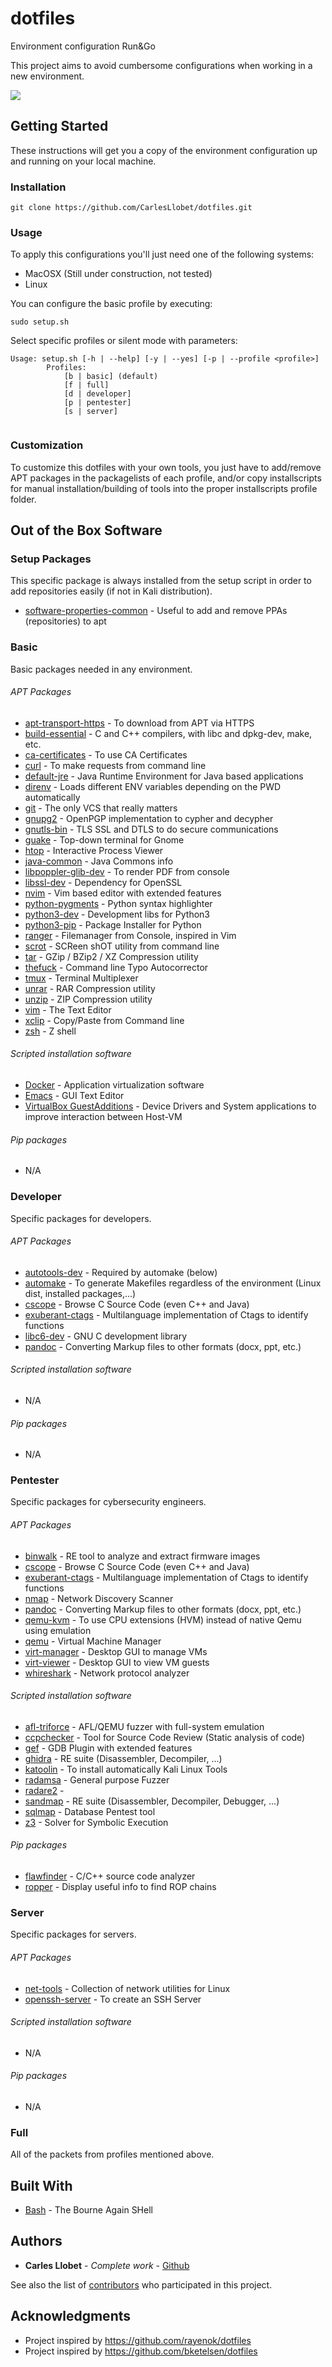 # dotfiles
Environment configuration Run&Go

This project aims to avoid cumbersome configurations when working in a new environment.

![](demo2.gif)

## Getting Started

These instructions will get you a copy of the environment configuration up and running on your local machine. 

### Installation

```
git clone https://github.com/CarlesLlobet/dotfiles.git
```

### Usage

To apply this configurations you'll just need one of the following systems: 
- MacOSX (Still under construction, not tested)
- Linux

You can configure the basic profile by executing:

```
sudo setup.sh
```

Select specific profiles or silent mode with parameters:

```
Usage: setup.sh [-h | --help] [-y | --yes] [-p | --profile <profile>]
        Profiles:
            [b | basic] (default)
            [f | full]
            [d | developer]
            [p | pentester]
            [s | server]
            
```

### Customization

To customize this dotfiles with your own tools, you just have to add/remove APT packages in the packagelists of each profile, and/or copy installscripts for manual installation/building of tools into the proper installscripts profile folder.

## Out of the Box Software

### Setup Packages
This specific package is always installed from the setup script in order to add repositories easily (if not in Kali distribution).

* [software-properties-common](https://packages.debian.org/sid/admin/software-properties-common) - Useful to add and remove PPAs (repositories) to apt

### Basic
Basic packages needed in any environment.

###### APT Packages

* [apt-transport-https](https://manpages.ubuntu.com/manpages/bionic/man1/apt-transport-https.1.html) - To download from APT via HTTPS
* [build-essential](https://packages.debian.org/es/sid/build-essential) - C and C++ compilers, with libc and dpkg-dev, make, etc.
* [ca-certificates](https://packages.debian.org/sid/ca-certificates) - To use CA Certificates
* [curl](https://curl.haxx.se/) - To make requests from command line
* [default-jre](https://packages.debian.org/stretch/default-jre) - Java Runtime Environment for Java based applications
* [direnv](https://direnv.net/) - Loads different ENV variables depending on the PWD automatically
* [git](https://git-scm.com/) - The only VCS that really matters
* [gnupg2](https://gnupg.org/) - OpenPGP implementation to cypher and decypher
* [gnutls-bin](https://www.gnutls.org/) - TLS SSL and DTLS to do secure communications
* [guake](http://guake-project.org/) - Top-down terminal for Gnome
* [htop](https://linux.die.net/man/1/htop) - Interactive Process Viewer
* [java-common](https://packages.debian.org/es/jessie/java-common) - Java Commons info
* [libpoppler-glib-dev](https://packages.debian.org/jessie/libpoppler-glib-dev) - To render PDF from console
* [libssl-dev](https://packages.debian.org/es/jessie/libssl-dev) - Dependency for OpenSSL
* [nvim](https://neovim.io/) - Vim based editor with extended features
* [python-pygments](https://pygments.org/) - Python syntax highlighter
* [python3-dev](https://packages.debian.org/buster/python3-dev) - Development libs for Python3
* [python3-pip](https://pypi.org/project/pip/) - Package Installer for Python
* [ranger](https://github.com/ranger/ranger) - Filemanager from Console, inspired in Vim
* [scrot](https://packages.debian.org/jessie/scrot) - SCReen shOT utility from command line
* [tar](https://linux.die.net/man/1/tar) - GZip / BZip2 / XZ Compression utility
* [thefuck](https://github.com/nvbn/thefuck) - Command line Typo Autocorrector
* [tmux](https://github.com/tmux/tmux/wiki) - Terminal Multiplexer
* [unrar](https://packages.debian.org/stretch/unrar) - RAR Compression utility
* [unzip](https://linux.die.net/man/1/unzip) - ZIP Compression utility
* [vim](https://www.vim.org/) - The Text Editor
* [xclip](https://linux.die.net/man/1/xclip) - Copy/Paste from Command line
* [zsh](http://zsh.sourceforge.net/) - Z shell

###### Scripted installation software

* [Docker](https://www.docker.com/) - Application virtualization software
* [Emacs](https://www.gnu.org/software/emacs/) - GUI Text Editor
* [VirtualBox GuestAdditions](https://docs.oracle.com/cd/E36500_01/E36502/html/qs-guest-additions.html) - Device Drivers and System applications to improve interaction between Host-VM

###### Pip packages

* N/A

### Developer
Specific packages for developers.

###### APT Packages

* [autotools-dev](https://developer.fedoraproject.org/tech/languages/c/autotools.html) - Required by automake (below)
* [automake](https://www.gnu.org/software/automake/) - To generate Makefiles regardless of the environment (Linux dist, installed packages,...)
* [cscope](http://cscope.sourceforge.net/) - Browse C Source Code (even C++ and Java)
* [exuberant-ctags](http://ctags.sourceforge.net/) - Multilanguage implementation of Ctags to identify functions
* [libc6-dev](https://packages.debian.org/jessie/libc6-dev) - GNU C development library
* [pandoc](https://pandoc.org/) - Converting Markup files to other formats (docx, ppt, etc.)

###### Scripted installation software

* N/A

###### Pip packages

* N/A
 
### Pentester
Specific packages for cybersecurity engineers.

###### APT Packages

* [binwalk](https://github.com/ReFirmLabs/binwalk) - RE tool to analyze and extract firmware images
* [cscope](http://cscope.sourceforge.net/) - Browse C Source Code (even C++ and Java)
* [exuberant-ctags](http://ctags.sourceforge.net/) - Multilanguage implementation of Ctags to identify functions
* [nmap](https://nmap.org/) - Network Discovery Scanner
* [pandoc](https://pandoc.org/) - Converting Markup files to other formats (docx, ppt, etc.)
* [qemu-kvm]() - To use CPU extensions (HVM) instead of native Qemu using emulation
* [qemu](https://www.qemu.org/) - Virtual Machine Manager
* [virt-manager](https://virt-manager.org/) - Desktop GUI to manage VMs
* [virt-viewer](https://pagure.io/virt-viewer) - Desktop GUI to view VM guests
* [whireshark](https://www.wireshark.org/) - Network protocol analyzer

###### Scripted installation software

* [afl-triforce](https://github.com/nccgroup/TriforceAFL) - AFL/QEMU fuzzer with full-system emulation
* [ccpchecker](http://cppcheck.sourceforge.net/) - Tool for Source Code Review (Static analysis of code)
* [gef](https://gef.readthedocs.io/en/master/) - GDB Plugin with extended features
* [ghidra](https://ghidra-sre.org/) - RE suite (Disassembler, Decompiler, ...)
* [katoolin](https://github.com/LionSec/katoolin) - To install automatically Kali Linux Tools
* [radamsa](https://github.com/aoh/radamsa) - General purpose Fuzzer
* [radare2](https://rada.re/n/) - 
* [sandmap]() - RE suite (Disassembler, Decompiler, Debugger, ...)
* [sqlmap](http://sqlmap.org/) - Database Pentest tool
* [z3](https://github.com/Z3Prover/z3) - Solver for Symbolic Execution

###### Pip packages

* [flawfinder](https://dwheeler.com/flawfinder/) - C/C++ source code analyzer
* [ropper](https://github.com/sashs/Ropper) - Display useful info to find ROP chains 

### Server
Specific packages for servers.

###### APT Packages

* [net-tools](http://net-tools.sourceforge.net/) - Collection of network utilities for Linux
* [openssh-server](https://help.ubuntu.com/lts/serverguide/openssh-server.html) - To create an SSH Server

###### Scripted installation software

* N/A

###### Pip packages

* N/A

### Full
All of the packets from profiles mentioned above.

## Built With

* [Bash](https://www.gnu.org/software/bash/) - The Bourne Again SHell

## Authors

* **Carles Llobet** - *Complete work* - [Github](https://github.com/CarlesLlobet)

See also the list of [contributors](https://github.com/CarlesLlobet/dotfiles/contributors) who participated in this project.

## Acknowledgments

* Project inspired by https://github.com/rayenok/dotfiles
* Project inspired by https://github.com/bketelsen/dotfiles
